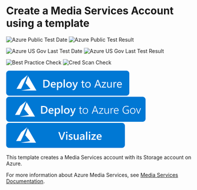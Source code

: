 # Create a Media Services Account using a template

![Azure Public Test Date](https://azurequickstartsservice.blob.core.windows.net/badges/quickstarts/microsoft.media/media-services-create/PublicLastTestDate.svg)
![Azure Public Test Result](https://azurequickstartsservice.blob.core.windows.net/badges/quickstarts/microsoft.media/media-services-create/PublicDeployment.svg)

![Azure US Gov Last Test Date](https://azurequickstartsservice.blob.core.windows.net/badges/quickstarts/microsoft.media/media-services-create/FairfaxLastTestDate.svg)
![Azure US Gov Last Test Result](https://azurequickstartsservice.blob.core.windows.net/badges/quickstarts/microsoft.media/media-services-create/FairfaxDeployment.svg)

![Best Practice Check](https://azurequickstartsservice.blob.core.windows.net/badges/quickstarts/microsoft.media/media-services-create/BestPracticeResult.svg)
![Cred Scan Check](https://azurequickstartsservice.blob.core.windows.net/badges/quickstarts/microsoft.media/media-services-create/CredScanResult.svg)

[![Deploy To Azure](https://raw.githubusercontent.com/Azure/azure-quickstart-templates/master/1-CONTRIBUTION-GUIDE/images/deploytoazure.svg?sanitize=true)](https://portal.azure.com/#create/Microsoft.Template/uri/https%3A%2F%2Fraw.githubusercontent.com%2FAzure%2Fazure-quickstart-templates%2Fmaster%2Fquickstarts%2Fmicrosoft.media%2Fmedia-services-create%2Fazuredeploy.json)  [![Deploy To Azure US Gov](https://raw.githubusercontent.com/Azure/azure-quickstart-templates/master/1-CONTRIBUTION-GUIDE/images/deploytoazuregov.svg?sanitize=true)](https://portal.azure.us/#create/Microsoft.Template/uri/https%3A%2F%2Fraw.githubusercontent.com%2FAzure%2Fazure-quickstart-templates%2Fmaster%2Fquickstarts%2Fmicrosoft.media%2Fmedia-services-create%2Fazuredeploy.json)  [![Visualize](https://raw.githubusercontent.com/Azure/azure-quickstart-templates/master/1-CONTRIBUTION-GUIDE/images/visualizebutton.svg?sanitize=true)](http://armviz.io/#/?load=https%3A%2F%2Fraw.githubusercontent.com%2FAzure%2Fazure-quickstart-templates%2Fmaster%2Fquickstarts%2Fmicrosoft.media%2Fmedia-services-create%2Fazuredeploy.json)

This template creates a Media Services account with its Storage account on Azure.

For more information about Azure Media Services, see [Media Services Documentation](https://docs.microsoft.com/azure/media-services/).
